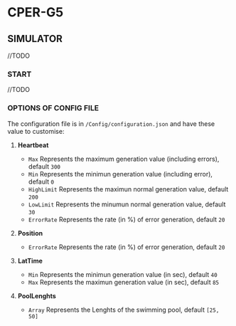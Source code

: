 # CPER-G5

## SIMULATOR

//TODO

### START

//TODO

### OPTIONS OF CONFIG FILE
The configuration file is in `/Config/configuration.json` and have these value to customise:

1. **Heartbeat**
   - `Max` Represents the maximum generation value (including errors), default `300`
   - `Min` Represents the minimun generation value (including error), default `0`
   - `HighLimit` Represents the maximun normal generation value, default `200`
   - `LowLimit` Represents the minumun normal generation value, default `30`
   - `ErrorRate` Represents the rate (in %) of error generation, default `20`
   
2. **Position**
   - `ErrorRate` Represents the rate (in %) of error generation, default `20`
   
3. **LatTime**
   - `Min` Represents the minimun generation value (in sec), default `40`
   - `Max` Represents the maximun generation value (in sec), default `85`
   
4. **PoolLenghts**
   - `Array` Represents the Lenghts of the swimming pool, default `[25, 50]`
